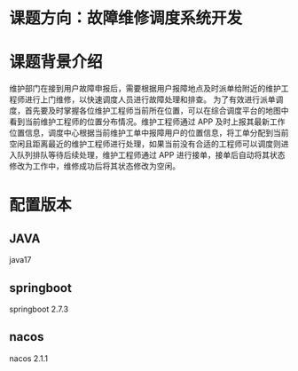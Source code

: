 # 课题方向：故障维修调度系统开发

# 课题背景介绍

维护部门在接到用户故障申报后，需要根据用户报障地点及时派单给附近的维护工程师进行上门维修，以快速调度人员进行故障处理和排查。
为了有效进行派单调度，首先要及时掌握各位维护工程师当前所在位置，可以在综合调度平台的地图中看到当前维护工程师的位置分布情况。维护工程师通过 APP 及时上报其最新工作位置信息，调度中心根据当前维护工单中报障用户的位置信息，将工单分配到当前空闲且距离最近的维护工程师进行处理，如果当前没有合适的工程师可以调度则进入队列排队等待后续处理，维护工程师通过 APP 进行接单，接单后自动将其状态修改为工作中，维修成功后将其状态修改为空闲。

# 配置版本

## JAVA

java17

## springboot

springboot 2.7.3

## nacos

nacos 2.1.1

